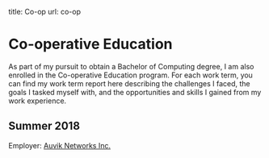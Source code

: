 title: Co-op
url: co-op

<h1 class="u-lead center">Co-operative Education</h1>

As part of my pursuit to obtain a Bachelor of Computing degree, I am also enrolled
in the Co-operative Education program. For each work term, you can find my work term report here
describing the challenges I faced, the goals I tasked myself with, and the opportunities and skills
I gained from my work experience.

<h2 class="u-sublead">Summer 2018</h2>

Employer: [Auvik Networks Inc.]({{request.url_root}}co-op/auvik/about-the-employer)
